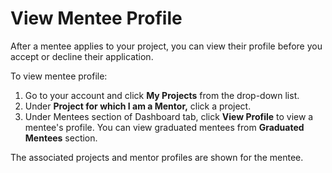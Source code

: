 # View Mentee Profile

After a mentee applies to your project, you can view their profile before you accept or decline their application.

To view mentee profile:

1. Go to your account and click **My Projects** from the drop-down list.
2. Under **Project for which I am a Mentor,** click a project.
3. Under Mentees section of Dashboard tab, click **View Profile** to view a mentee's profile. You can view graduated mentees from **Graduated Mentees** section.

The associated projects and mentor profiles are shown for the mentee.





